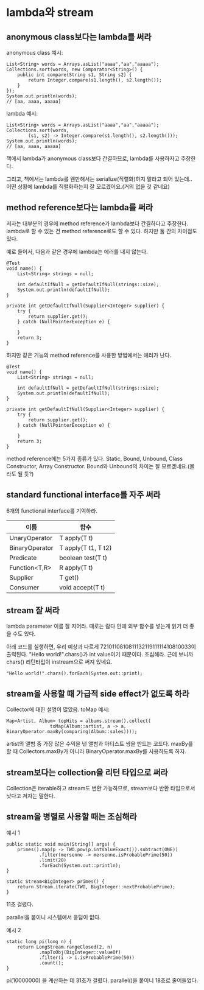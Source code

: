 # lambda와 stream

## anonymous class보다는 lambda를 써라
anonymous class 예시:
```shell script
List<String> words = Arrays.asList("aaaa","aa","aaaaa");
Collections.sort(words, new Comparator<String>() {
    public int compare(String s1, String s2) {
        return Integer.compare(s1.length(), s2.length());
    }
});
System.out.println(words);
// [aa, aaaa, aaaaa]
```

lambda 예시:
```shell script
List<String> words = Arrays.asList("aaaa","aa","aaaaa");
Collections.sort(words,
        (s1, s2) -> Integer.compare(s1.length(), s2.length()));
System.out.println(words);
// [aa, aaaa, aaaaa]
```
책에서 lambda가 anonymous class보다 간결하므로, lambda를 사용하자고 주장한다.

그리고,
책에서는 lambda를 웬만해서는 serialize(직렬화)하지 말라고 되어 있는데..
어떤 상황에 lambda를 직렬화하는지 잘 모르겠어요.(거의 없을 것 같네요)



## method reference보다는 lambda를 써라
저자는 대부분의 경우에 method reference가 lambda보다 간결하다고 주장한다.
lambda로 할 수 있는 건 method reference로도 할 수 있다.
하지만 둘 간의 차이점도 있다.

예로 들어서, 다음과 같은 경우에 lambda는 에러를 내지 않는다.
```shell script
@Test
void name() {
    List<String> strings = null;

    int defaultIfNull = getDefaultIfNull(strings::size);
    System.out.println(defaultIfNull);
}

private int getDefaultIfNull(Supplier<Integer> supplier) {
    try {
        return supplier.get();
    } catch (NullPointerException e) {

    }
    return 3;
}
```

하지만 같은 기능의 method reference를 사용한 방법에서는 에러가 난다.
```shell script
@Test
void name() {
    List<String> strings = null;

    int defaultIfNull = getDefaultIfNull(strings::size);
    System.out.println(defaultIfNull);
}

private int getDefaultIfNull(Supplier<Integer> supplier) {
    try {
        return supplier.get();
    } catch (NullPointerException e) {

    }
    return 3;
}
```

method reference에는 5가지 종류가 있다.
Static, Bound, Unbound, Class Constructor, Array Constructor.
Bound와 Unbound의 차이는 잘 모르겠네요.(몰라도 될 듯?)

## standard functional interface를 자주 써라
6개의 functional interface를 기억하라.

|이름|함수|
|---|---|
|UnaryOperator<T>|T apply(T t)|b
|BinaryOperator<T>|T apply(T t1, T t2)|
|Predicate<T>|boolean test(T t)|
|Function<T,R>|R apply(T t)|
|Supplier<T>|T get()|
|Consumer<T>|void accept(T t)|

## stream 잘 써라
lambda parameter 이름 잘 지어라.
때로는 람다 안에 외부 함수를 넣는게 읽기 더 좋을 수도 있다.  

아래 코드를 실행하면, 우리 예상과 다르게 721011081081113211911111410810033이 출력된다. 
"Hello world!".chars()가 int value이기 때문이다.
조심해라.
근데 보니까 chars() 리턴타입이 instream으로 써져 있네요.
```shell script
"Hello world!".chars().forEach(System.out::print);
``` 

## stream을 사용할 때 가급적 side effect가 없도록 하라
Collector에 대한 설명이 많았음.
toMap 예시:
```shell script
Map<Artist, Album> topHits = albums.stream().collect(
                toMap(Album::artist, a -> a, BinaryOperator.maxBy(comparing(Album::sales))));
```
artist의 앨범 중 가장 많은 수익을 낸 앨범과 아티스트 쌍을 만드는 코드다.
maxBy를 할 때 Collectors.maxBy가 아니라 BinaryOperator.maxBy를 사용하도록 하자.




## stream보다는 collection을 리턴 타입으로 써라
Collection은 iterable하고 stream도 변환 가능하므로, stream보다 반환 타입으로서 낫다고 저자는 말한다.

## stream을 병렬로 사용할 때는 조심해라
예시 1
```shell script
public static void main(String[] args) {
    primes().map(p -> TWO.pow(p.intValueExact()).subtract(ONE))
            .filter(mersenne -> mersenne.isProbablePrime(50))
            .limit(20)
            .forEach(System.out::println);
}

static Stream<BigInteger> primes() {
    return Stream.iterate(TWO, BigInteger::nextProbablePrime);
}  
```
11초 걸렸다.

parallel을 붙이니 시스템에서 응답이 없다.


예시 2
```shell script
static long pi(long n) {
    return LongStream.rangeClosed(2, n)
            .mapToObj(BigInteger::valueOf)
            .filter(i -> i.isProbablePrime(50))
            .count();
}
```
pi(10000000) 을 계산하는 데 31초가 걸렸다.
parallel()을 붙이니 18초로 줄어들었다.